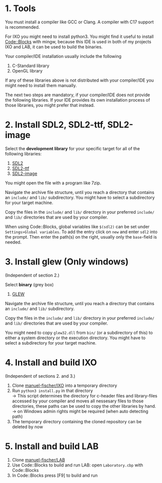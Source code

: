 # 1. Tools
You must install a compiler like GCC or Clang. A compiler with C17 support is
recommended.

For IXO you might need to install python3.
You might find it useful to install
[Code::Blocks](http://www.codeblocks.org/downloads/binaries) with mingw,
because this IDE is used in both of my projects IXO and LAB, it can be used to
build the binaries.

Your compiler/IDE installation usually include the following

1. C-Standard library
2. OpenGL library

If any of these libraries above is not distributed with your compiler/IDE you
might need to install them manually.

The next two steps are mandatory, if your compiler/IDE does not provide the
following libraries. If your IDE provides its own installation process of
those libraries, you might prefer that instead.

# 2. Install SDL2, SDL2-ttf, SDL2-image
Select the **development library** for your specific target for all of the
following libraries:

1. [SDL2](https://www.libsdl.org/download-2.0.php)
2. [SDL2-ttf](https://www.libsdl.org/projects/SDL_ttf/)
3. [SDL2-image](https://www.libsdl.org/tmp/SDL_image/)

You might open the file with a program like 7zip.

Navigate the archive file structure, until you reach a directory
that contains an `include/` and `lib/` subdirectory. You might have to select
a subdirectory for your target machine.

Copy the files in the `include/` and `lib/` directory in your preferred
`include/` and `lib/` directories that are used by your compiler.

When using Code::Blocks, global variables like `$(sdl2)` can be set under
`Settings>Global variables`. To add the entry click on `new` and enter `sdl2`
into the prompt. Then enter the path(s) on the right, usually only the
`base`-field is needed.

# 3. Install glew (Only windows)
(Independent of section 2.)

Select **binary** (grey box)
1. [GLEW](http://glew.sourceforge.net)

Navigate the archive file structure, until you reach a directory
that contains an `include/` and `lib/` subdirectory.

Copy the files in the `include/` and `lib/` directory in your preferred
`include/` and `lib/` directories that are used by your compiler.

You might need to copy `glew32.dll` from `bin/` (or a subdirectory of this)
to either a system directory or the execution directory. You might have to
select a subdirectory for your target machine.

# 4. Install and build IXO
(Independent of sections 2. and 3.)

1. Clone [manuel-fischer/IXO](https://github.com/manuel-fischer/IXO) into
   a temporary directory
2. Run `python3 install.py` in that directory\
   &#8594; This script determines the directory for c-header files and
   library-files accessed by your compiler and moves all nessesary files to
   those directories, these paths can be used to copy the other libraries by
   hand.\
   &#8594; on Windows admin rights might be required (when auto detecting path)
3. The temporary directory containing the cloned repository can be deleted by
   now
   
# 5. Install and build LAB
1. Clone [manuel-fischer/LAB](https://github.com/manuel-fischer/LAB)
2. Use Code::Blocks to build and run LAB: open `Laboratory.cbp` with 
   Code::Blocks
3. In Code::Blocks press [F9] to build and run
